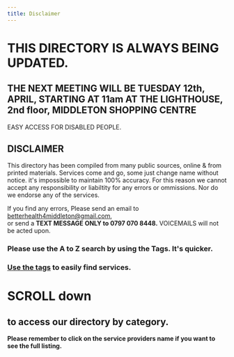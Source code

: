 ```yaml
---
title: Disclaimer
---
```

# THIS DIRECTORY IS ALWAYS BEING UPDATED.  

## THE NEXT MEETING WILL BE TUESDAY 12th, APRIL, STARTING AT 11am AT THE LIGHTHOUSE, 2nd floor, MIDDLETON SHOPPING CENTRE  
EASY ACCESS FOR DISABLED PEOPLE.

## DISCLAIMER
This directory has been compiled from many public sources, online & from printed materials. Services come and go, some  just change name without notice.  it's impossible to  maintain 100% accuracy.  For this reason we cannot accept any responsibility or liabiltity for any errors or ommissions.  Nor do we endorse any of the services.

If you find any errors, Please send an email to [betterhealth4middleton@gmail.com](mailto:betterhealth4middleton@gmail.com),  
or send a  **TEXT MESSAGE ONLY to 0797 070 8448.**   VOICEMAILS will not be acted upon.

### Please use the A to Z search by using the Tags. It's quicker.   

### [Use the tags](/tags) to easily find services.

# SCROLL down  
## to access our directory by category.  
**Please remember to click on the service providers name if you want to see the full listing.**
